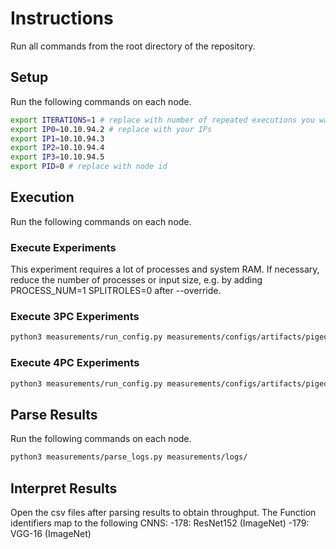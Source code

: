 # Instructions

Run all commands from the root directory of the repository.

## Setup

Run the following commands on each node.

```sh
export ITERATIONS=1 # replace with number of repeated executions you want to run
export IP0=10.10.94.2 # replace with your IPs
export IP1=10.10.94.3
export IP2=10.10.94.4
export IP3=10.10.94.5
export PID=0 # replace with node id
```

## Execution

Run the following commands on each node.

### Execute Experiments
This experiment requires a lot of processes and system RAM. If necessary, reduce the number of processes or input size, e.g. by adding PROCESS_NUM=1 SPLITROLES=0 after --override.

### Execute 3PC Experiments

```sh
python3 measurements/run_config.py measurements/configs/artifacts/pigeon/table5/table5.conf -i $ITERATIONS -a $IP0 -b $IP1 -c $IP2 -p $PID --override PROTOCOL=5 SPLITROLES=1
```

### Execute 4PC Experiments
```sh
python3 measurements/run_config.py measurements/configs/artifacts/pigeon/table5/table5.conf -i $ITERATIONS -a $IP0 -b $IP1 -c $IP2 -d $IP3 -p $PID --override PROTOCOL=12 SPLITROLES=3
```


## Parse Results

Run the following commands on each node.

```sh
python3 measurements/parse_logs.py measurements/logs/
```

## Interpret Results

Open the csv files after parsing results to obtain throughput. The Function identifiers map to the following CNNS:
-178: ResNet152 (ImageNet)
-179: VGG-16 (ImageNet)

